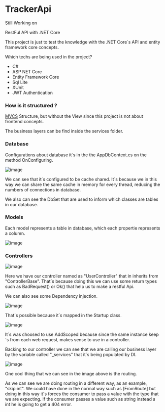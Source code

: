 # TrackerApi

Still Working on

RestFul API with .NET Core



This project is just to test the knowledge with the .NET Core´s API and entity framework core concepts.

Which techs are being used in the project?


- C#
- ASP NET Core
- Entity Framework Core
- Sql Lite
- XUnit
- JWT Authentication

### How is it structured ?


[MVCS](https://quantiphi.com/an-introduction-to-mvcs-architecture/) Structure, but without the View since this project is not about frontend concepts.

The business layers can be find inside the services folder.

### Database

Configurations about database it´s in the the AppDbContext.cs on the method OnConfiguring.

![image](https://user-images.githubusercontent.com/52872315/195220917-1c5da99a-c1ba-4162-bc66-42542405ef79.png)


We can see that it´s configured to be cache shared. It´s because we in this way we can share the same cache in memory for every thread, reducing the numbers of connections in database.

We also can see the DbSet that are used to inform which classes are tables in our database.

### Models

Each model represents a table in database, which each propertie represents a column.

![image](https://user-images.githubusercontent.com/52872315/195221328-249f2dd5-8dc1-45b5-a9f4-3c2b27fd6ed5.png)

### Controllers

![image](https://user-images.githubusercontent.com/52872315/195221421-f166200d-0f90-426e-a72d-f525bf517f10.png)

Here we have our controller named as "UserController" that in inherits from "ControllerBase". That´s because doing this we can use some return types such as BadRequest() or Ok() that help us to make a restful Api.

We can also see some Dependency injection.

![image](https://user-images.githubusercontent.com/52872315/195221862-7132358f-f29e-4c5f-a6f8-5c98a69dc80b.png)

That´s possible because it´s mapped in the Startup class.

![image](https://user-images.githubusercontent.com/52872315/195221990-d494c201-5437-4749-bdf8-60879fca448b.png)

It´s was choosed to use AddScoped because since the same instance keep´s from each web request, makes sense to use in a controller.

Backing to our controller we can see that we are calling our business layer by the variable called "_services" that it´s being populated by DI.

![image](https://user-images.githubusercontent.com/52872315/195222403-c0158fca-96ec-4ba5-ad4f-c37eba0365f6.png)

One cool thing that we can see in the image above is the routing.

As we can see we are doing routing in a different way, as an example, "skip:int". We could have done in the normal way such as [FromRoute] but doing in this way it´s forces the consumer to pass a value with the type that we are expecting. If the consumer passes a value such as string instead a int he is going to get a 404 error.

